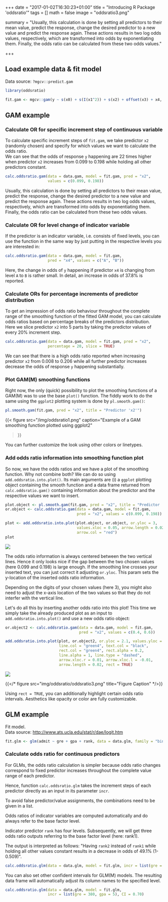 +++
date = "2017-01-02T16:30:23+01:00"
title = "Introducing R Package 'oddsratio'"
tags = []
math = false
image = "oddsratio3.png"

summary = "Usually, this calculation is done by setting all predictors to their mean value, predict the response, change the desired predictor to a new value and predict the response again. These actions results in two log odds values, respectively, which are transformed into odds by exponentiating them. Finally, the odds ratio can be calculated from these two odds values."

+++

## Load example data & fit model

Data source: `?mgcv::predict.gam`

```r
library(oddsratio)

fit.gam <- mgcv::gam(y ~ s(x0) + s(I(x1^2)) + s(x2) + offset(x3) + x4, data = data.gam)
```

## GAM example

### Calculate OR for specific increment step of continuous variable

To calculate specific increment steps of `fit.gam`, we take predictor `x2` (randomly chosen)
and specify for which values we want to calculate the odds ratio.  
We can see that the odds of response `y` happening are 22 times higher when predictor `x2` increases
from 0.099 to 0.198 while holding all other predictors constant. 


```R
calc.oddsratio.gam(data = data.gam, model = fit.gam, pred = "x2", 
                   values = c(0.099, 0.198))
```

Usually, this calculation is done by setting all predictors to their mean value, 
predict the response, change the desired predictor to a new value and predict the response again. 
These actions results in two log odds values, respectively, which are transformed into odds by exponentiating them. Finally, the odds ratio can be calculated from these two odds values. 

### Calculate OR for level change of indicator variable

If the predictor is an indicator variable, i.e. consists of fixed levels, you can use the function in the same way by just putting in the respective levels you are interested in:

```R
calc.oddsratio.gam(data = data.gam, model = fit.gam, 
                   pred = "x4", values = c("A", "B"))
```

Here, the change in odds of `y` happening if predictor `x4` is changing from level `A` to `B` is rather small. In detail, an increase in odds of 37.8% is reported. 

### Calculate ORs for percentage increments of predictor distribution 

To get an impression of odds ratio behaviour throughout the complete range of the smoothing function of the fitted GAM model, you can calculate odds ratios based on percentage breaks of the predictors distribution.  
Here we slice predictor `x2` into 5 parts by taking the predictor values of every 20% increment step. 


```R
calc.oddsratio.gam(data = data.gam, model = fit.gam, pred = "x2", 
                   percentage = 20, slice = TRUE)
```

We can see that there is a high odds ratio reported when increasing predictor `x2` from 0.008 to 0.206 while all further predictor increases decrease the odds of response `y` happening substantially. 

### Plot GAM(M) smoothing functions

Right now, the only (quick) possibility to plot the smoothing functions of a GAM(M)
was to use the base `plot()` function. The fiddly work to do the same using the `ggplot2`
plotting system is done by `pl.smooth.gam()`:

```R
pl.smooth.gam(fit.gam, pred = "x2", title = "Predictor 'x2'")
```

{{< figure src="/img/oddsratio1.png" 
  caption="Example of a GAM smoothing function plotted using ggplot2" 
>}}

You can further customize the look using other colors or linetypes. 

### Add odds ratio information into smoothing function plot

So now, we have the odds ratios and we have a plot of the smoothing function. 
Why not combine both? We can do so using `add.oddsratio.into.plot()`. Its main arguments 
are (i) a `ggplot` plotting object containing the smooth function and a data frame
returned from `calc.oddsratio.gam()` containing information about the predictor and
the respective values we want to insert.

```R
plot.object <- pl.smooth.gam(fit.gam, pred = "x2", title = "Predictor 'x2'")
or.object <- calc.oddsratio.gam(data = data.gam, model = fit.gam, 
                                pred = "x2", values = c(0.099, 0.198))

plot <- add.oddsratio.into.plot(plot.object, or.object, or.yloc = 3,
                                values.xloc = 0.05, arrow.length = 0.02, 
                                arrow.col = "red")
plot
```

![](/img/oddsratio2.png)

The odds ratio information is always centered between the two vertical lines. Hence it only
looks nice if the gap between the two chosen values (here 0.099 and 0.198) is large enough. 
If the smoothing line crosses your inserted text, you can just correct it adjusting `or.yloc`. This param sets the y-location of the inserted odds ratio information. 

Depending on the digits of your chosen values (here 3), you might also need to adjust the 
x-axis location of the two values so that they do not interfer with the vertical line.

Let's do all this by inserting another odds ratio into this plot! This time we simply
take the already produced plot as an input to `add.oddsratio.into.plot()` and use a new odds ratio
object:

```R
or.object2 <- calc.oddsratio.gam(data = data.gam, model = fit.gam, 
                                 pred = "x2", values = c(0.4, 0.6))

add.oddsratio.into.plot(plot, or.object2, or.yloc = 2.1, values.yloc = 2,
                        line.col = "green4", text.col = "black",
                        rect.col = "green4", rect.alpha = 0.2,
                        line.alpha = 1, line.type = "dashed",
                        arrow.xloc.r = 0.01, arrow.xloc.l = -0.01,
                        arrow.length = 0.02, rect = TRUE) 
```

![](/img/oddsratio3.png)

{{</* figure src="img/oddsratio/oddsratio3.png" title="Figure Caption" */>}}

Using `rect = TRUE`, you can additionally highlight certain odds ratio intervals. 
Aesthetics like opacity or color are fully customizable.

## GLM example

Fit model.  
Data source: http://www.ats.ucla.edu/stat/r/dae/logit.htm

```R
fit.glm <- glm(admit ~ gre + gpa + rank, data = data.glm, family = "binomial")
```

### Calculate odds ratio for continuous predictors

For GLMs, the odds ratio calculation is simpler because odds ratio changes correspond to fixed predictor increases throughout the complete value range of each predictor.  

Hence, function `calc.oddsratio.glm` takes the increment steps of each predictor directly as an input in its parameter `incr`. 

To avoid false predictor/value assignments, the combinations need to be given in a list. 

Odds ratios of indicator variables are computed automatically and do always refer to the base factor level.

Indicator predictor `rank` has four levels. Subsequently, we will get three odds ratio outputs referring to the base factor level (here: rank1).  

The output is interpreted as follows: "Having `rank2` instead of `rank1` while holding all other values constant results in a decrease in odds of 49.1% (1-0.509)".

```R
calc.oddsratio.glm(data = data.glm, model = fit.glm, incr = list(gre = 380, gpa = 5))
```

You can also set other confident intervals for GLM(M) models. The resulting data
frame will automatically adjust its column names to the specified level.

```R
calc.oddsratio.glm(data = data.glm, model = fit.glm, 
                   incr = list(gre = 380, gpa = 5), CI = 0.70)
```

